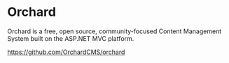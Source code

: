 # Orchard

Orchard is a free, open source, community-focused Content Management System built on the ASP.NET MVC platform.

https://github.com/OrchardCMS/orchard

